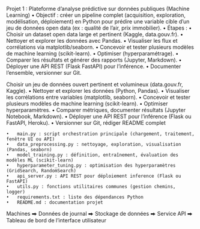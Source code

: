 Projet 1 : Plateforme d’analyse prédictive sur données publiques (Machine Learning)
	•	Objectif : créer un pipeline complet (acquisition, exploration, modélisation, déploiement) en Python pour prédire une variable cible d’un jeu de données open data (ex : qualité de l’air, prix immobilier).
	•	Étapes :
	•	Choisir un dataset open data large et pertinent (Kaggle, data.gouv.fr).
	•	Nettoyer et explorer les données avec Pandas.
	•	Visualiser les flux et corrélations via matplotlib/seaborn.
	•	Concevoir et tester plusieurs modèles de machine learning (scikit-learn).
	•	Optimiser (hyperparamétrage).
	•	Comparer les résultats et générer des rapports (Jupyter, Markdown).
	•	Déployer une API REST (Flask FastAPI) pour l’inférence.
	•	Documenter l’ensemble, versionner sur Git.

Choisir un jeu de données ouvert pertinent et volumineux (data.gouv.fr, Kaggle).
	•	Nettoyer et explorer les données (Python, Pandas).
	•	Visualiser les corrélations entre variables (matplotlib, seaborn).
	•	Concevoir et tester plusieurs modèles de machine learning (scikit-learn).
	•	Optimiser hyperparamètres.
	•	Comparer métriques, documenter résultats (Jupyter Notebook, Markdown).
	•	Déployer une API REST pour l’inférence (Flask ou FastAPI, Heroku).
	•	Versionner sur Git, rédiger README complet





	•	main.py : script orchestration principale (chargement, traitement, fenêtre UI ou API)
	•	data_preprocessing.py : nettoyage, exploration, visualisation (Pandas, seaborn)
	•	model_training.py : définition, entraînement, évaluation des modèles ML (scikit-learn)
	•	hyperparameter_tuning.py : optimisation des hyperparamètres (GridSearch, RandomSearch)
	•	api_server.py : API REST pour déploiement inference (Flask ou FastAPI)
	•	utils.py : fonctions utilitaires communes (gestion chemins, logger)
	•	requirements.txt : liste des dépendances Python
	•	README.md : documentation projet

Machines ⮕ Données de journal ⮕ Stockage de données ⮕ Service API ⮕ Tableau de bord de l’interface utilisateur